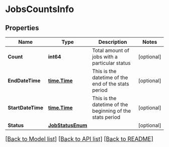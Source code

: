 # JobsCountsInfo

## Properties

Name | Type | Description | Notes
------------ | ------------- | ------------- | -------------
**Count** | **int64** | Total amount of jobs with a particular status | [optional] 
**EndDateTime** | [**time.Time**](time.Time.md) | This is the datetime of the end of the stats period | [optional] 
**StartDateTime** | [**time.Time**](time.Time.md) | This is the datetime of the beginning of the stats period | [optional] 
**Status** | [**JobStatusEnum**](JobStatusEnum.md) |  | [optional] 

[[Back to Model list]](../README.md#documentation-for-models) [[Back to API list]](../README.md#documentation-for-api-endpoints) [[Back to README]](../README.md)

<style>
     p, ul, ol, li { font-size: 18px !important;}
</style>


